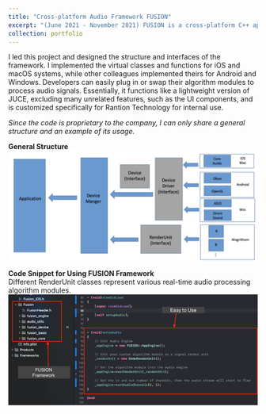 ```yaml
---
title: "Cross-platform Audio Framework FUSION"
excerpt: "(June 2021 - November 2021) FUSION is a cross-platform C++ application framework that enables developers to create audio-based applications for desktop (Windows/Mac) and mobile (iOS/Android) platforms without needing to worry about the underlying audio routing. <br/><i>Click the title to see more details.<i/>" #<img src='/images/500x300.png'>"
collection: portfolio
---
```


I led this project and designed the structure and interfaces of the framework. I implemented the virtual classes and functions for iOS and macOS systems, while other colleagues implemented theirs for Android and Windows. Developers can easily plug in or swap their algorithm modules to process audio signals. Essentially, it functions like a lightweight version of JUCE, excluding many unrelated features, such as the UI components, and is customized specifically for Rantion Technology for internal use.  
 
*Since the code is proprietary to the company, I can only share a general structure and an example of its usage.*  

**General Structure**
![fusion_frame](/images/fusion_frame.png)

**Code Snippet for Using FUSION Framework**  
Different RenderUnit classes represent various real-time audio processing algorithm modules.
![fusion_use](/images/fusion_use.png)